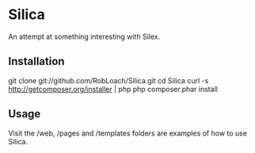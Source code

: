 Silica
======

An attempt at something interesting with Silex.


Installation
------------

git clone git://github.com/RobLoach/Silica.git
cd Silica
curl -s http://getcomposer.org/installer | php
php composer.phar install


Usage
-----

Visit the /web, /pages and /templates folders are examples of how to use Silica.
